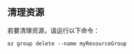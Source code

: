 ## <a name="clean-up-resources"></a>清理资源

若要清理资源，请运行以下命令：

```azurecli
az group delete --name myResourceGroup
```